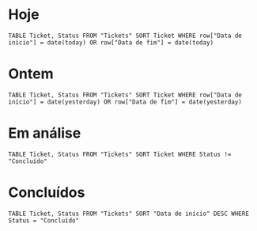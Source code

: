 # Hoje
```dataview
TABLE Ticket, Status FROM "Tickets" SORT Ticket WHERE row["Data de início"] = date(today) OR row["Data de fim"] = date(today)
```

# Ontem
```dataview
TABLE Ticket, Status FROM "Tickets" SORT Ticket WHERE row["Data de início"] = date(yesterday) OR row["Data de fim"] = date(yesterday)
```
# Em análise
```dataview
TABLE Ticket, Status FROM "Tickets" SORT Ticket WHERE Status != "Concluído"
```

# Concluídos
```dataview
TABLE Ticket, Status FROM "Tickets" SORT "Data de início" DESC WHERE Status = "Concluído"
```
